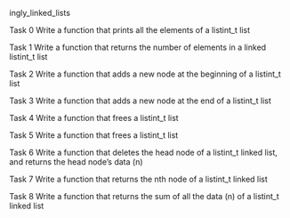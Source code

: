 ingly_linked_lists

Task 0 Write a function that prints all the elements of a listint_t list

Task 1 Write a function that returns the number of elements in a linked listint_t list

Task 2 Write a function that adds a new node at the beginning of a listint_t list

Task 3 Write a function that adds a new node at the end of a listint_t list

Task 4 Write a function that frees a listint_t list

Task 5 Write a function that frees a listint_t list

Task 6 Write a function that deletes the head node of a listint_t linked list, and returns the head node’s data (n)

Task 7 Write a function that returns the nth node of a listint_t linked list

Task 8 Write a function that returns the sum of all the data (n) of a listint_t linked list


